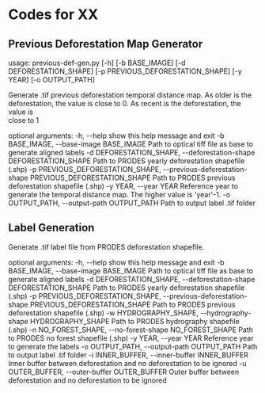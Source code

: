# Codes for XX

## Previous Deforestation Map Generator
usage: previous-def-gen.py [-h] [-b BASE_IMAGE] [-d DEFORESTATION_SHAPE] [-p PREVIOUS_DEFORESTATION_SHAPE] [-y YEAR] [-o OUTPUT_PATH]

Generate .tif previous deforestation temporal distance map. As older is the deforestation, the value is close to 0. As recent is the deforestation, the value is      
close to 1

optional arguments:
  -h, --help            show this help message and exit
  -b BASE_IMAGE, --base-image BASE_IMAGE
                        Path to optical tiff file as base to generate aligned labels
  -d DEFORESTATION_SHAPE, --deforestation-shape DEFORESTATION_SHAPE
                        Path to PRODES yearly deforestation shapefile (.shp)
  -p PREVIOUS_DEFORESTATION_SHAPE, --previous-deforestation-shape PREVIOUS_DEFORESTATION_SHAPE
                        Path to PRODES previous deforestation shapefile (.shp)
  -y YEAR, --year YEAR  Reference year to generate the temporal distance map. The higher value is 'year'-1.
  -o OUTPUT_PATH, --output-path OUTPUT_PATH
                        Path to output label .tif folder
                        
 
 ## Label Generation
 Generate .tif label file from PRODES deforestation shapefile.

optional arguments:
  -h, --help            show this help message and exit
  -b BASE_IMAGE, --base-image BASE_IMAGE
                        Path to optical tiff file as base to generate aligned labels
  -d DEFORESTATION_SHAPE, --deforestation-shape DEFORESTATION_SHAPE
                        Path to PRODES yearly deforestation shapefile (.shp)
  -p PREVIOUS_DEFORESTATION_SHAPE, --previous-deforestation-shape PREVIOUS_DEFORESTATION_SHAPE
                        Path to PRODES previous deforestation shapefile (.shp)
  -w HYDROGRAPHY_SHAPE, --hydrography-shape HYDROGRAPHY_SHAPE
                        Path to PRODES hydrography shapefile (.shp)
  -n NO_FOREST_SHAPE, --no-forest-shape NO_FOREST_SHAPE
                        Path to PRODES no forest shapefile (.shp)
  -y YEAR, --year YEAR  Reference year to generate the labels
  -o OUTPUT_PATH, --output-path OUTPUT_PATH
                        Path to output label .tif folder
  -i INNER_BUFFER, --inner-buffer INNER_BUFFER
                        Inner buffer between deforestation and no deforestation to be ignored
  -u OUTER_BUFFER, --outer-buffer OUTER_BUFFER
                        Outer buffer between deforestation and no deforestation to be ignored
                        
